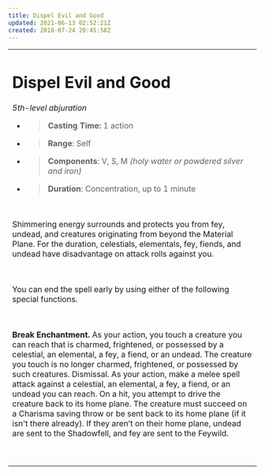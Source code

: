 ```yaml
---
title: Dispel Evil and Good
updated: 2021-06-13 02:52:21Z
created: 2018-07-24 20:45:58Z
---
```


<table><tbody><tr class="odd"><td><h1 id="dispel-evil-and-good"><strong>Dispel Evil and Good</strong></h1><p><em>5th-level abjuration</em></p><ul><li><blockquote><p><strong>Casting Time:</strong> 1 action</p></blockquote></li><li><blockquote><p><strong>Range</strong>: Self</p></blockquote></li><li><blockquote><p><strong>Components</strong>: V, S, M <em>(holy water or powdered silver and iron)</em></p></blockquote></li><li><blockquote><p><strong>Duration</strong>: Concentration, up to 1 minute</p></blockquote></li></ul><p> </p><p>Shimmering energy surrounds and protects you from fey, undead, and creatures originating from beyond the Material Plane. For the duration, celestials, elementals, fey, fiends, and undead have disadvantage on attack rolls against you.</p><p> </p><p>You can end the spell early by using either of the following special functions.</p><p> </p><p><strong>Break Enchantment.</strong> As your action, you touch a creature you can reach that is charmed, frightened, or possessed by a celestial, an elemental, a fey, a fiend, or an undead. The creature you touch is no longer charmed, frightened, or possessed by such creatures. Dismissal. As your action, make a melee spell attack against a celestial, an elemental, a fey, a fiend, or an undead you can reach. On a hit, you attempt to drive the creature back to its home plane. The creature must succeed on a Charisma saving throw or be sent back to its home plane (if it isn't there already). If they aren’t on their home plane, undead are sent to the Shadowfell, and fey are sent to the Feywild.</p><p> </p></td></tr></tbody></table>